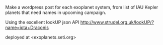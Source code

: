 Make a wordpress post for each exoplanet system, from list of IAU Kepler planets that need names in upcoming campaign.

Using the excellent lookUP json API http://www.strudel.org.uk/lookUP/?name=iota+Draconis

deployed at <exoplanets.seti.org>